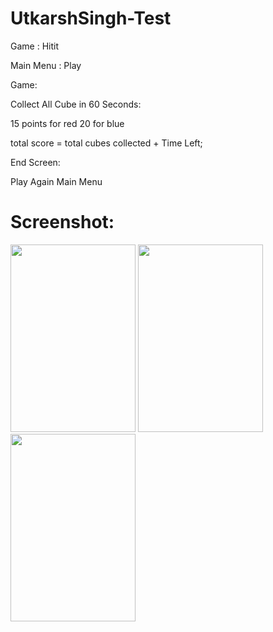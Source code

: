 # UtkarshSingh-Test


Game : Hitit


Main Menu : Play

Game:

Collect All Cube in 60 Seconds:

15 points for red 20 for blue

total score = total cubes collected + Time Left;

End Screen: 

Play Again 
Main Menu


# Screenshot:

<img src="UtkarshSingh-Test/One.png"  width="200" height="300">
<img src="UtkarshSingh-Test/two.png"  width="200" height="300">
<img src="UtkarshSingh-Test/three.png"  width="200" height="300">

